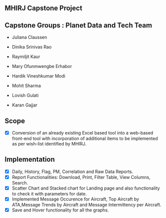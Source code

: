 ##   MHIRJ Capstone Project

## Capstone Groups : Planet Data and Tech Team
  * Juliana Claussen

  * Dinika Srinivas Rao

  * Raymiljit Kaur

  * Mary Ofunmwengbe Erhabor

  * Hardik Vineshkumar Modi

  * Mohit Sharma

  * Lovish Gulati
    
  * Karan Gajjar         

## Scope

- [x] Conversion of an already existing Excel based tool into a web-based front-end tool with incorporation of additional items to be implemented as per wish-list identified by MHIRJ.  

## Implementation
- [x] Daily, History, Flag, PM, Correlation and Raw Data Reports.
- [x] Report Functionalities: Download, Print, Filter Table, View Columns, Search.
- [x] Scatter Chart and Stacked chart for Landing page and also functionality to check it with parameters for date.
- [x] Implemented Message Occurence for Aircraft, Top Aircraft by ATA,Message Trends by Aircraft and Message Intermittency per Aircraft.
- [x] Save and Hover functionality for all the graphs.
